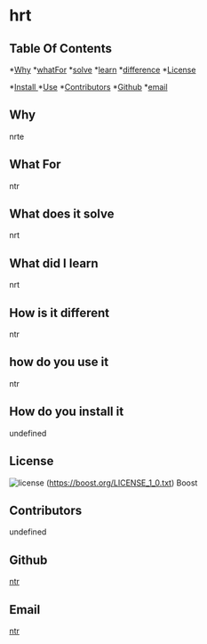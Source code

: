# hrt


## Table Of Contents
*[Why](#why)
*[whatFor](#whatFor)
*[solve](#solve)
*[learn](#learn)
*[difference](#difference)
*[License](#license)

*[Install ](#install )
*[Use](#use)
*[Contributors](#contributors )
*[Github](#Github)
*[email](#email)

## Why
nrte
## What For
ntr
## What does it solve
nrt
## What did I learn
nrt
## How is it different
ntr
## how do you use it
ntr
## How do you install it
undefined
## License
![license](https://img.shields.io/badge/License-Boost_1.0-lightblue.svg) (https://boost.org/LICENSE_1_0.txt)
Boost
## Contributors
undefined
## Github
[ntr](https://github.com/undefined)
## Email
[ntr](emailme@aol.com)